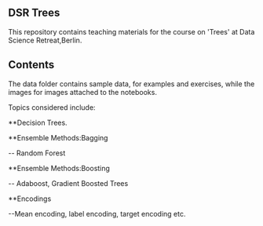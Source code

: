 ## DSR Trees

This repository contains teaching materials for the course on 'Trees' at Data Science Retreat,Berlin.

## Contents 

The data folder contains sample data, for examples and exercises, while the images for images attached to the notebooks.

Topics considered include: 

**Decision Trees.

**Ensemble Methods:Bagging

-- Random Forest

**Ensemble Methods:Boosting

-- Adaboost, Gradient Boosted Trees

**Encodings

--Mean encoding, label encoding, target encoding etc.
  
